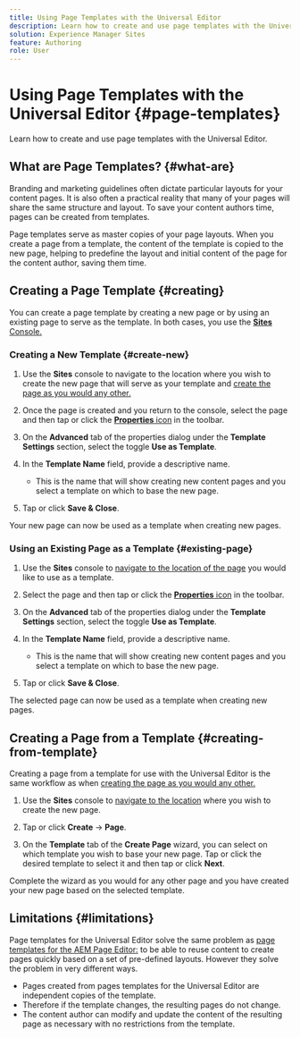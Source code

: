 ```yaml
---
title: Using Page Templates with the Universal Editor
description: Learn how to create and use page templates with the Universal Editor.
solution: Experience Manager Sites
feature: Authoring
role: User
---
```


# Using Page Templates with the Universal Editor {#page-templates}

Learn how to create and use page templates with the Universal Editor.

## What are Page Templates? {#what-are}

Branding and marketing guidelines often dictate particular layouts for your content pages. It is also often a practical reality that many of your pages will share the same structure and layout. To save your content authors time, pages can be created from templates.

Page templates serve as master copies of your page layouts. When you create a page from a template, the content of the template is copied to the new page, helping to predefine the layout and initial content of the page for the content author, saving them time.

## Creating a Page Template {#creating}

You can create a page template by creating a new page or by using an existing page to serve as the template. In both cases, you use the [**Sites** Console.](/help/sites-cloud/authoring/sites-console/introduction.md)

### Creating a New Template {#create-new}

1. Use the **Sites** console to navigate to the location where you wish to create the new page that will serve as your template and [create the page as you would any other.](/help/sites-cloud/authoring/sites-console/creating-pages.md)

1. Once the page is created and you return to the console, select the page and then tap or click the [**Properties** icon](/help/sites-cloud/authoring/sites-console/page-properties.md) in the toolbar.

1. On the **Advanced** tab of the properties dialog under the **Template Settings** section, select the toggle **Use as Template**.

1. In the **Template Name** field, provide a descriptive name.

   * This is the name that will show creating new content pages and you select a template on which to base the new page.

1. Tap or click **Save &amp; Close**.

Your new page can now be used as a template when creating new pages.

### Using an Existing Page as a Template {#existing-page}

1. Use the **Sites** console to [navigate to the location of the page](/help/sites-cloud/authoring/sites-console/introduction.md#selecting-resources) you would like to use as a template.

1. Select the page and then tap or click the [**Properties** icon](/help/sites-cloud/authoring/sites-console/page-properties.md) in the toolbar.

1. On the **Advanced** tab of the properties dialog under the **Template Settings** section, select the toggle **Use as Template**.

1. In the **Template Name** field, provide a descriptive name.

   * This is the name that will show creating new content pages and you select a template on which to base the new page.

1. Tap or click **Save &amp; Close**.

The selected page can now be used as a template when creating new pages.

## Creating a Page from a Template {#creating-from-template}

Creating a page from a template for use with the Universal Editor is the same workflow as when [creating the page as you would any other.](/help/sites-cloud/authoring/sites-console/creating-pages.md)

1. Use the **Sites** console to [navigate to the location](/help/sites-cloud/authoring/sites-console/introduction.md#selecting-resources) where you wish to create the new page.

1. Tap or click **Create** -&gt; **Page**.

1. On the **Template** tab of the **Create Page** wizard, you can select on which template you wish to base your new page. Tap or click the desired template to select it and then tap or click **Next**.

Complete the wizard as you would for any other page and you have created your new page based on the selected template.

## Limitations {#limitations}

Page templates for the Universal Editor solve the same problem as [page templates for the AEM Page Editor:](/help/sites-cloud/authoring/sites-console/templates.md) to be able to reuse content to create pages quickly based on a set of pre-defined layouts. However they solve the problem in very different ways.

* Pages created from pages templates for the Universal Editor are independent copies of the template.
* Therefore if the template changes, the resulting pages do not change.
* The content author can modify and update the content of the resulting page as necessary with no restrictions from the template.
